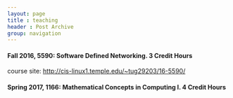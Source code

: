 ```yaml
---
layout: page
title : teaching
header : Post Archive
group: navigation
---
```


#### Fall 2016, 5590: Software Defined Networking. 3 Credit Hours ####
course site: <http://cis-linux1.temple.edu/~tug29203/16-5590/>

#### Spring 2017, 1166: Mathematical Concepts in Computing I. 4 Credit Hours ####
